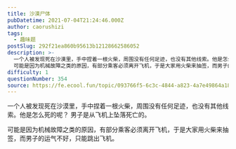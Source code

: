 ```yaml
---
title: 沙漠尸体
pubDatetime: 2021-07-04T21:24:46.000Z
author: caorushizi
tags:
  - 趣味题
postSlug: 292f21ea860b95613b12128662586052
description: >-
  一个人被发现死在沙漠里，手中捏着一根火柴，周围没有任何足迹，也没有其他线索。他是怎么死的呢？ 男子是从飞机上坠落死亡的。
  可能是因为机械故障之类的原因，有部分乘客必须离开飞机，于是大家用火柴来抽签，而男子的运气不好，只能跳出飞机。
difficulty: 1
questionNumber: 354
source: https://fe.ecool.fun/topic/093766f5-6c3c-4844-a823-4a7e49864a18
---
```


一个人被发现死在沙漠里，手中捏着一根火柴，周围没有任何足迹，也没有其他线索。他是怎么死的呢？
男子是从飞机上坠落死亡的。

可能是因为机械故障之类的原因，有部分乘客必须离开飞机，于是大家用火柴来抽签，而男子的运气不好，只能跳出飞机。
